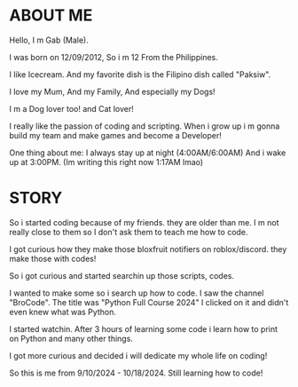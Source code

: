 # ABOUT ME
Hello, I m Gab (Male).

I was born on 12/09/2012, So i m 12 From the Philippines.

I like Icecream. And my favorite dish is the Filipino dish called "Paksiw".

I love my Mum, And my Family, And especially my Dogs!

I m a Dog lover too! and Cat lover!

I really like the passion of coding and scripting. When i grow up i m gonna build my team and make games and become a Developer!

One thing about me: I always stay up at night (4:00AM/6:00AM) And i wake up at 3:00PM. (Im writing this right now 1:17AM lmao)

# STORY
So i started coding because of my friends. they are older than me. I m not really close to them so I don't ask them to teach me how to code.

I got curious how they make those bloxfruit notifiers on roblox/discord. they make those with codes!

So i got curious and started searchin up those scripts, codes.

I wanted to make some so i search up how to code. I saw the channel "BroCode". The title was "Python Full Course 2024" I clicked on it and didn't even knew what was Python.

I started watchin. After 3 hours of learning some code i learn how to print on Python and many other things.

I got more curious and decided i will dedicate my whole life on coding!

So this is me from 9/10/2024 - 10/18/2024. Still learning how to code!

